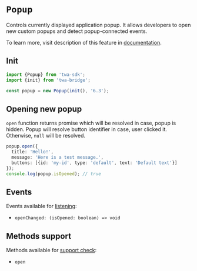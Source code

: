 # `Popup`

Controls currently displayed application popup. It allows developers to open new
custom popups and detect popup-connected events.

To learn more, visit description of this feature
in [documentation](../../../features/popup).

## Init

```typescript
import {Popup} from 'twa-sdk';
import {init} from 'twa-bridge';

const popup = new Popup(init(), '6.3');
```

## Opening new popup

`open` function returns promise which will be resolved in case, popup is hidden.
Popup will resolve button identifier in case, user clicked it. Otherwise,
`null` will be resolved.

```typescript
popup.open({
  title: 'Hello!',
  message: 'Here is a test message.',
  buttons: [{id: 'my-id', type: 'default', text: 'Default text'}]
});
console.log(popup.isOpened); // true
```

## Events

Events available for [listening](../about#events):

- `openChanged: (isOpened: boolean) => void`

## Methods support

Methods available for [support check](../about#methods-support):

- `open`